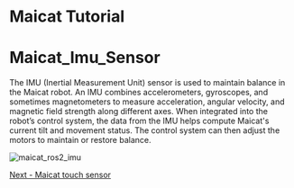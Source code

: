 # Maicat Tutorial
# Maicat_Imu_Sensor

The IMU (Inertial Measurement Unit) sensor is used to maintain balance in the Maicat robot. An IMU combines accelerometers, gyroscopes, and sometimes magnetometers to measure acceleration, angular velocity, and magnetic field strength along different axes. When integrated into the robot’s control system, the data from the IMU helps compute Maicat's current tilt and movement status. The control system can then adjust the motors to maintain or restore balance.

![maicat_ros2_imu](https://github.com/user-attachments/assets/a4ab2090-8313-4192-bf75-c81e0429492b)


[Next - Maicat touch sensor](../07_maicat_touch_sensor/README.md)
